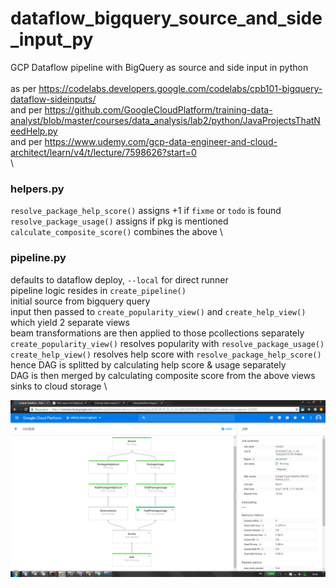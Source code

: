 # dataflow_bigquery_source_and_side_input_py
GCP Dataflow pipeline with BigQuery as source and side input in python \
\
as per https://codelabs.developers.google.com/codelabs/cpb101-bigquery-dataflow-sideinputs/ \
and per https://github.com/GoogleCloudPlatform/training-data-analyst/blob/master/courses/data_analysis/lab2/python/JavaProjectsThatNeedHelp.py \
and per https://www.udemy.com/gcp-data-engineer-and-cloud-architect/learn/v4/t/lecture/7598626?start=0 \
\

### helpers.py
`resolve_package_help_score()` assigns +1 if `fixme` or `todo` is found \
`resolve_package_usage()` assigns if pkg is mentioned
`calculate_composite_score()` combines the above \

### pipeline.py
defaults to dataflow deploy, `--local` for direct runner \
pipeline logic resides in `create_pipeline()` \
initial source from bigquery query \
input then passed to `create_popularity_view()` and `create_help_view()` which yield 2 separate views \
beam transformations are then applied to those pcollections separately
`create_popularity_view()` resolves popularity with `resolve_package_usage()` \
`create_help_view()` resolves help score with `resolve_package_help_score()` \
hence DAG is splitted by calculating help score & usage separately \
DAG is then merged by calculating composite score from the above views \
sinks to cloud storage \

![Screenshot](DAG.png)
